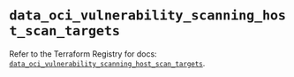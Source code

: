 # `data_oci_vulnerability_scanning_host_scan_targets`

Refer to the Terraform Registry for docs: [`data_oci_vulnerability_scanning_host_scan_targets`](https://registry.terraform.io/providers/hashicorp/oci/7.19.0/docs/data-sources/vulnerability_scanning_host_scan_targets).

